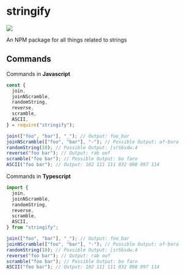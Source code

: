 # stringify

![](https://i.imgur.com/Io81B2O.png)

An NPM package for all things related to strings

## Commands

Commands in **Javascript**

```javascript
const {
  join,
  joinNScramble,
  randomString,
  reverse,
  scramble,
  ASCII,
} = require("stringify");

join(["foo", "bar"], "_"); // Output: foo_bar
joinNScramble(["foo", "bar"], "-"); // Possible Output: of-bora
randomString(10); // Possible Output: [srS6sdw.4
reverse("foo bar"); // Output: rab oof
scramble("foo bar"); // Possible Output: bo faro
ASCII("foo bar"); // Output: 102 111 111 032 098 097 114
```

Commands in **Typescript**

```typescript
import {
  join,
  joinNScramble,
  randomString,
  reverse,
  scramble,
  ASCII,
} from "stringify";

join(["foo", "bar"], "_"); // Output: foo_bar
joinNScramble(["foo", "bar"], "-"); // Possible Output: of-bora
randomString(10); // Possible Output: [srS6sdw.4
reverse("foo bar"); // Output: rab oof
scramble("foo bar"); // Possible Output: bo faro
ASCII("foo bar"); // Output: 102 111 111 032 098 097 114
```
